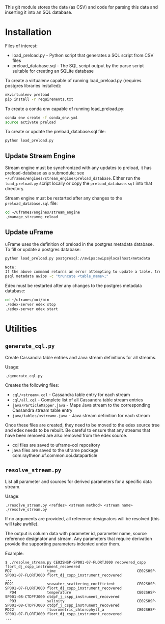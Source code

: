 This git module stores the data (as CSV) and code for parsing this data and inserting it
into an SQL database.

# Installation

Files of interest:
* load_preload.py      - Python script that generates a SQL script from CSV files
* preload_database.sql - The SQL script output by the parse script suitable for creating an SQLite database

To create a virtualenv capable of running load_preload.py (requires postgres libraries installed):
```sh
mkvirtualenv preload
pip install -r requirements.txt
```

To create a conda env capable of running load_preload.py:
```sh
conda env create -f conda_env.yml
source activate preload
```

To create or update the preload_database.sql file:
```sh
python load_preload.py
```

## Update Stream Engine

Stream engine must be synchronized with any updates to preload, it has preload-database as a submodule; see 
`~/uframes/engines/stream_engine/preload_database`. Either run the `load_preload.py` script locally or copy the 
`preload_database.sql` into that directory.

Stream engine must be restarted after any changes to the `preload_database.sql` file:
```sh
cd ~/uframes/engines/stream_engine
./manage_streamng reload
```

## Update uFrame

uFrame uses the definition of preload in the postgres metadata database. To fill or update a postgres database:
```sh
python load_preload.py postgresql://awips:awips@localhost/metadata

Note:
If the above command returns an error attempting to update a table, truncate the table and re-run the command.
psql metadata awips -c "truncate <table_name>;"
```

Edex must be restarted after any changes to the postgres metadata database:
```sh
cd ~/uframes/ooi/bin
./edex-server edex stop
./edex-server edex start
```

# Utilities

## `generate_cql.py`

Create Cassandra table entries and Java stream definitions for all streams.

Usage:
```
./generate_cql.py
```
Creates the following files:
- `cql/<stream>.cql` - Cassandra table entry for each stream
- `cql/all.cql` - Complete list of all Cassandra table stream entries
- `java/ParticleMapper.java` - Maps Java stream to the corresponding Cassandra stream table entry
- `java/tables/<stream>.java` - Java stream definition for each stream

Once these files are created, they need to be moved to the edex source tree and edex needs to be rebuilt. Be careful to ensure that any streams that have been removed are also removed from the edex source. 
- cql files are saved to uframe-ooi repository
- java files are saved to the uframe package com.raytheon.uf.common.ooi.dataparticle

## `resolve_stream.py`

List all parameter and sources for derived parameters for a specific data stream. 

Usage:
```
./resolve_stream.py <refdes> <stream method> <stream name>
./resolve_stream.py
```
If no arguments are provided, all reference designators will be resolved (this will take awhile).

The output is column data with parameter id, parameter name, source reference designator and stream. Any parameters that require derivation provide the supporting parameters indented under them.

Example:
```
$ ./resolve_stream.py CE02SHSP-SP001-07-FLORTJ000 recovered_cspp flort_dj_cspp_instrument_recovered
PD7                time                                     CE02SHSP-SP001-07-FLORTJ000 flort_dj_cspp_instrument_recovered
...
PD21               seawater_scattering_coefficient          CE02SHSP-SP001-07-FLORTJ000 flort_dj_cspp_instrument_recovered
  PD4              temperature                              CE02SHSP-SP001-08-CTDPFJ000 ctdpf_j_cspp_instrument_recovered
  PD3              salinity                                 CE02SHSP-SP001-08-CTDPFJ000 ctdpf_j_cspp_instrument_recovered
PD22               fluorometric_chlorophyll_a               CE02SHSP-SP001-07-FLORTJ000 flort_dj_cspp_instrument_recovered
...
```
